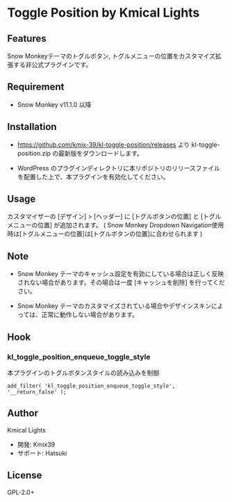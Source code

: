 # Toggle Position by Kmical Lights

## Features

Snow Monkeyテーマのトグルボタン, トグルメニューの位置をカスタマイズ拡張する非公式プラグインです。

## Requirement

* Snow Monkey v11.1.0 以降

## Installation

- https://github.com/kmix-39/kl-toggle-position/releases より kl-toggle-position.zip の最新版をダウンロードします。

- WordPress のプラグインディレクトリに本リポジトリのリリースファイルを配置した上で、本プラグインを有効化してください。

## Usage

カスタマイザーの [デザイン] > [ヘッダー] に [トグルボタンの位置] と [トグルメニューの位置] が追加されます。
( Snow Monkey Dropdown Navigation使用時は[トグルメニューの位置]は[トグルボタンの位置]に合わせられます )

## Note

+ Snow Monkey テーマのキャッシュ設定を有効にしている場合は正しく反映されない場合があります。その場合は一度 [キャッシュを削除] を行ってください。

+ Snow Monkey テーマのカスタマイズされている場合やデザインスキンによっては、正常に動作しない場合があります。

## Hook

### kl_toggle_position_enqueue_toggle_style

本プラグインのトグルボタンスタイルの読み込みを制御

```
add_filter( 'kl_toggle_position_enqueue_toggle_style', '__return_false' );
```

## Author

Kmical Lights
+ 開発: Kmix39
+ サポート: Hatsuki

## License

GPL-2.0+
